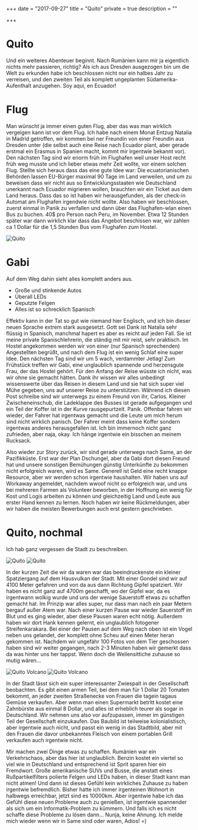 +++
date = "2017-09-27"
title = "Quito"
private = true
description = ""

+++

# Quito

Und ein weiteres Abenteuer beginnt. Nach Rumänien kann mir ja eigentlich nichts mehr passieren, richtig? Als ich aus Dresden ausgezogen bin um die Welt zu erkunden habe ich beschlossen nicht nur ein halbes Jahr zu verreisen, und den zweiten Teil als komplett ungeplanten Südamerika-Aufenthalt anzugehen. Soy aqui, en Ecuador!

# Flug

Man wünscht ja immer einen guten Flug, aber das was man wirklich vergeigen kann ist vor dem Flug. Ich habe nach einem Monat Entzug Natalia in Madrid getroffen, wir kommen bei ner Freundin von einer Freundin aus Dresden unter (die selbst auch eine Reise nach Ecuador plant, aber gerade erstmal ein Erasmus in Spanien macht, kommt mir irgentwie bekannt vor). Den nächsten Tag sind wir enorm früh im Flughafen weil unser Host recht früh weg musste und ich lieber etwas mehr Zeit wollte, vor einem solchen Flug. Stellte sich heraus dass das eine gute Idee war: Die ecuatorianischen Behörden lassen EU-Bürger maximal 90 Tage im Land verweilen, und um zu beweisen dass wir nicht aus so Entwicklungsstaaten wie Deutschland unerkannt nach Ecuador migrieren wollen, brauchten wir ein Ticket aus dem Land heraus. Dass das so ist haben wir herausgefunden, als der check-in Automat am Flughafen irgendwie nicht wollte. Also haben wir beschlossen, zuerst einmal in Panik zu verfallen und dann über das Flughafen-wlan einen Bus zu buchen. 40$ pro Person nach Peru, im November. Etwa 12 Stunden später war dann wirklich klar dass das Angebot beschissen war, wir zahlen ca 1 Dollar für die 1,5 Stunden Bus vom Flughafen zum Hostel.

![Quito](/travels/ecuador/quito0.jpg)


# Gabi

Auf dem Weg dahin sieht alles komplett anders aus.

* Große und stinkende Autos
* Überall LEDs
* Geputzte Felgen
* Alles ist so schrecklich Spanisch

Effektiv kann in der Tat so gut wie niemand hier Englisch, und ich bin dieser neuen Sprache extrem stark ausgesetzt. Gott sei Dank ist Natalia sehr flüssig in Spanisch, manchmal hapert es aber es reicht auf jeden Fall. Sie ist meine private Spanischlehrerin, die ständig mit mir reist, sehr praktisch. Im Hostel angekommen werden wir von einer (nur Spanisch sprechenden) Angestellten begrüßt, und nach dem Flug ist ein wenig Schlaf eine super Idee. Den nächsten Tag sind wir um 5 wach, verdammter Jetlag! Zum Frühstück treffen wir Gabi, eine unglaublich spannende und herzensgute Frau, der das Hostel gehört. Für den Anfang der Reise wüsste ich nicht, was wir ohne sie gemacht hätten. Dank ihr wissen wir alles unbedingt wissenswerte über das Reisen in diesem Land und sie hat sich super viel Mühe gegeben, uns auf unserer Reise zu unterstützen. Während ich diesen Post schreibe sind wir unterwegs zu einem Freund von ihr, Carlos. Kleiner Zwischeneinschub, die Ladeklappe des Busses ist gerade aufgegangen und ein Teil der Koffer ist in der Kurve rausgepurtzelt. Panik. Offenbar fahren wir wieder, der Fahrer hat irgentwas gemacht und die Leute um mich herum sind nicht wirklich panisch. Der Fahrer meint dass keine Koffer sondern irgentwas anderes herausgefallen ist. Ich bin immernoch nicht ganz zufrieden, aber naja, okay. Ich hänge irgentwie ein bisschen an meinem Rucksack.

Also wieder zur Story zurück, wir sind gerade unterwegs nach Same, an der Pazifikküste. Erst war der Plan Dschungel, aber da Gabi dort diesen Freund hat und unsere sonstigen Bemühungen günstig Unterkünfte zu bekommen nicht erfolgreich waren, wird es Same. Generell ist Geld eine recht knappe Resource, aber wir werden schon irgentwie haushalten. Wir haben uns auf Workaway angemeldet, nachdem wwoof nicht so erfolgreich war, und uns bei mehreren Farmen als Volunteer beworben, in der Hoffnung ein wenig für Kost und Logis arbeiten zu können und gleichzeitig Land und Leute aus erster Hand kennen zu lernen. Noch haben wir keine Rückmeldungen, aber wir haben die meisten Bewerbungen auch erst gestern geschrieben.

# Quito, nochmal

Ich hab ganz vergessen die Stadt zu beschreiben. 

![Quito](/travels/ecuador/quito1.jpg)
![Quito](/travels/ecuador/quito2.jpg)


In der kurzen Zeit die wir da waren war das beeindruckenste ein kleiner Spatziergang auf dem Hausvulkan der Stadt. Mit einer Gondel sind wir auf 4100 Meter gefahren und von da aus dann Richtung Gipfel spatziert. Wir haben es nicht ganz auf 4700m geschafft, wo der Gipfel war, da es irgentwann wolkig wurde und uns der wenige Sauerstoff etwas zu schaffen gemacht hat. Im Prinzip war alles super, nur dass man nach ein paar Metern bergauf außer Atem war. Nach einer kurzen Pause war wieder Sauerstoff im Blut und es ging wieder, aber diese Pausen waren echt nötig. Außerdem haben wir dort Hank kennen gelernt, ein unglaublich fotogener Streifenkarakara. Bei einer der Pausen auf dem Weg nach oben ist ein Vogel neben uns gelandet, der komplett ohne Scheu auf einen Meter heran gekommen ist. Nachdem wir ungefähr 100 Fotos von dem Tier geschossen haben sind wir weiter gegangen, nach 2-3 Minuten haben wir gemerkt dass da was hinter uns her tappst. Wenn doch die Wellensittiche zuhause so mutig wären...

![Quito Volcano](/travels/ecuador/volcano1.jpg)
![Quito Volcano](/travels/ecuador/volcano2.jpg)


In der Stadt lässt sich ein super interessanter Zwiespalt in der Gesellschaft beobachten. Es gibt einen armen Teil, bei dem man für 1 Dollar 20 Tomaten bekommt, an jeder zweiten Straßenecke von Frauen die tagein tagaus Gemüse verkaufen. Aber wenn man einen Supermarkt betritt kostet eine Zahnbürste aus einmal 8 Dollar, und alles ist erheblich teurer als sogar in Deutschland. Wir nehmen uns also vor aufzupassen, immer im günstigen Teil der Gesellschaft einzukaufen. Das Baubild ist teilweise kolonialistisch, aber irgentwie auch nicht, und passt ein wenig in das Stadtbild, aber mit den Frauen die davor unbekanntes Fleisch von einem portablen Grill verkaufen auch irgentwie nicht.

Mir machen zwei Dinge etwas zu schaffen. Rumänien war ein Verkehrschaos, aber das hier ist unglaublich. Benzin kostet ein viertel so viel wie in Deutschland und entsprechend ist Sprit sparen hier ein Fremdwort. Große amerikanische SUVs und Busse, die anstatt eines Rußpartikelfilters polierte Felgen und LEDs haben, in dieser Stadt kann man nicht atmen! Und dann ist dieses Gefühl kein wirkliches Zuhause zu haben irgentwie befremdlich. Bisher hatte ich immer irgenteinen Wohnort in halbwegs erreichbar, jetzt sind es 10000km. Aber irgentwie habe ich das Gefühl diese neuen Probleme auch zu genießen, ist irgentwie spannender als sich um ein Informatik-Problem zu kümmern. Und falls ich es nicht schaffe diese Probleme zu lösen dann... Nunja, keine Ahnung. Ich melde mich wieder wenn wir in Same sind oder waren, Adios! =)